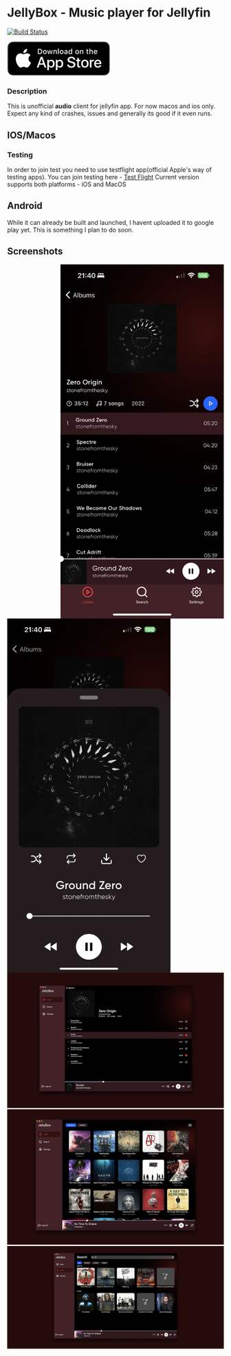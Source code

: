 # JellyBox - Music player for Jellyfin

<a href="https://github.com/avdept/jplayer/actions"><img src="https://github.com/avdept/jplayer/workflows/jellybox/badge.svg" alt="Build Status"></a>


[![Jellybox on the App Store](./appstore.svg)](https://apps.apple.com/us/app/jellybox-player/id6469732117)

### Description
This is unofficial **audio** client for jellyfin app. For now macos and ios only. Expect any kind of crashes, issues and generally its good if it even runs.

## IOS/Macos

### Testing
In order to join test you need to use testflight app(official Apple's way of testing apps). You can join testing here - [Test Flight](https://testflight.apple.com/join/LVj8KwAq)
Current version supports both platforms - iOS and MacOS

## Android

While it can already be built and launched, I havent uploaded it to google play yet. This is something I plan to do soon.


## Screenshots
<img align="right" width="380" src="./docs/4.PNG">
<img align="left" width="380" src="./docs/5.PNG">

<img src="./docs/1.png">
<img src="./docs/2.png">
<img src="./docs/3.png">


